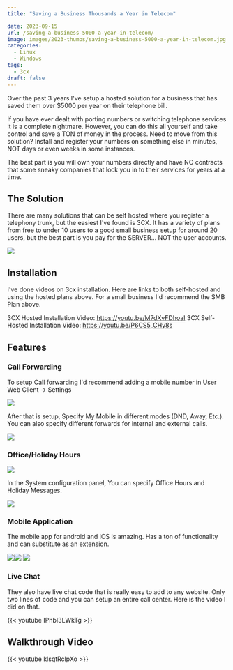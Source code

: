 ```yaml
---
title: "Saving a Business Thousands a Year in Telecom"

date: 2023-09-15
url: /saving-a-business-5000-a-year-in-telecom/
image: images/2023-thumbs/saving-a-business-5000-a-year-in-telecom.jpg
categories:
  - Linux
  - Windows
tags:
  - 3cx
draft: false
---
```

Over the past 3 years I've setup a hosted solution for a business that has saved them over $5000 per year on their telephone bill.
<!--more-->

If you have ever dealt with porting numbers or switching telephone services it is a complete nightmare. However, you can do this all yourself and take control and save a TON of money in the process. Need to move from this solution? Install and register your numbers on something else in minutes, NOT days or even weeks in some instances.

The best part is you will own your numbers directly and have NO contracts that some sneaky companies that lock you in to their services for years at a time.

## The Solution

There are many solutions that can be self hosted where you register a telephony trunk, but the easiest I've found is 3CX. It has a variety of plans from free to under 10 users to a good small business setup for around 20 users, but the best part is you pay for the SERVER... NOT the user accounts.

![](/images/2023/saving-a-business-5000-a-year-in-telecom/pricing.png)

## Installation

I've done videos on 3cx installation. Here are links to both self-hosted and using the hosted plans above. For a small business I'd recommend the SMB Plan above.

3CX Hosted Installation Video: <https://youtu.be/M7dXvFDhoaI>
3CX Self-Hosted Installation Video: <https://youtu.be/P6CS5_CHy8s>

## Features

### Call Forwarding

To setup Call forwarding I'd recommend adding a mobile number in User Web Client -> Settings

![](/images/2023/saving-a-business-5000-a-year-in-telecom/call-forwarding.png)

After that is setup, Specify My Mobile in different modes (DND, Away, Etc.). You can also specify different forwards for internal and external calls. 

![](/images/2023/saving-a-business-5000-a-year-in-telecom/call-forwarding2.png)

### Office/Holiday Hours

![](/images/2023/saving-a-business-5000-a-year-in-telecom/office-hours.png)

In the System configuration panel, You can specify Office Hours and Holiday Messages.

![](/images/2023/saving-a-business-5000-a-year-in-telecom/holidays.png)

### Mobile Application

The mobile app for android and iOS is amazing. Has a ton of functionality and can substitute as an extension. 

 ![](/images/2023/saving-a-business-5000-a-year-in-telecom/chat.png)![](/images/2023/saving-a-business-5000-a-year-in-telecom/recent.png)
![](/images/2023/saving-a-business-5000-a-year-in-telecom/voicemail.png)

### Live Chat

They also have live chat code that is really easy to add to any website. Only two lines of code and you can setup an entire call center. Here is the video I did on that. 

{{< youtube IPhbI3LWkTg >}}

## Walkthrough Video

{{< youtube klsqtRclpXo >}}
